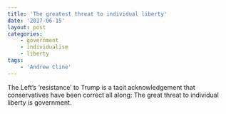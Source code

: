 ```yaml
---
title: 'The greatest threat to individual liberty'
date: '2017-06-15'
layout: post
categories:
    - government
    - individualism
    - liberty
tags:
    - 'Andrew Cline'
---
```


The Left’s ‘resistance’ to Trump is a tacit acknowledgement that conservatives have been correct all along: The great threat to individual liberty is government.